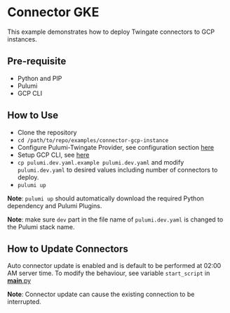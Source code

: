# Connector GKE
This example demonstrates how to deploy Twingate connectors to GCP instances.

## Pre-requisite
* Python and PIP
* Pulumi
* GCP CLI

## How to Use
* Clone the repository
* `cd /path/to/repo/examples/connector-gcp-instance`
* Configure Pulumi-Twingate Provider, see configuration section [here](../../README.md)
* Setup GCP CLI, see [here](https://cloud.google.com/sdk/docs/install-sdk#initializing_the)
* `cp pulumi.dev.yaml.example pulumi.dev.yaml` and modify `pulumi.dev.yaml` to desired values including number of connectors to deploy.
* `pulumi up`

**Note**: `pulumi up` should automatically download the required Python dependency and Pulumi Plugins.

**Note**: make sure `dev` part in the file name of `pulumi.dev.yaml` is changed to the Pulumi stack name.

## How to Update Connectors
Auto connector update is enabled and is default to be performed at 02:00 AM server time. To modify the behaviour, see variable `start_script` in [__main__.py](./__main__.py)

**Note**: Connector update can cause the existing connection to be interrupted. 